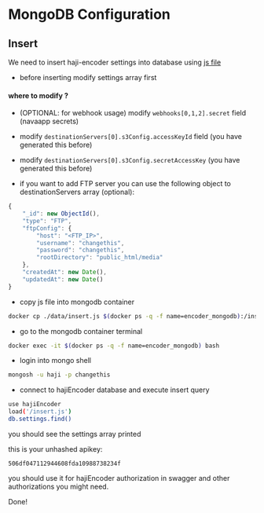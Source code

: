 # MongoDB Configuration

## Insert

We need to insert haji-encoder settings into database using [js file](./data/insert.js)

- before inserting modify settings array first

#### where to modify ?

- (OPTIONAL: for webhook usage) modify `webhooks[0,1,2].secret` field (navaapp secrets) 
- modify `destinationServers[0].s3Config.accessKeyId` field (you have generated this before)
- modify `destinationServers[0].s3Config.secretAccessKey` (you have generated this before)

- if you want to add FTP server you can use the following object to destinationServers array (optional):

```js
{
    "_id": new ObjectId(),
    "type": "FTP",
    "ftpConfig": {
        "host": "<FTP_IP>",
        "username": "changethis",
        "password": "changethis",
        "rootDirectory": "public_html/media"
    },
    "createdAt": new Date(),
    "updatedAt": new Date()
}
```

- copy js file into mongodb container

```bash
docker cp ./data/insert.js $(docker ps -q -f name=encoder_mongodb):/insert.js
```

- go to the mongodb container terminal

```bash
docker exec -it $(docker ps -q -f name=encoder_mongodb) bash
```

- login into mongo shell

```bash
mongosh -u haji -p changethis 
```

- connect to hajiEncoder database and execute insert query

```bash
use hajiEncoder
load('/insert.js')
db.settings.find()
```

you should see the settings array printed

this is your unhashed apikey:

```506df047112944608fda10988738234f```

you should use it for hajiEncoder authorization in swagger and other authorizations you might need.

Done!
